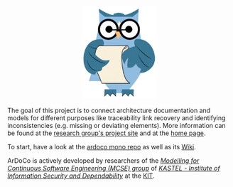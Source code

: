 
<p align="center"> 
	<img alt="ardoco" src="logo.png" height="210"/>
</p>

The goal of this project is to connect architecture documentation and models for different purposes like traceability link recovery and identifying inconsistencies (e.g. missing or deviating elements). More information can be found at the [research group's project site](https://mcse.kastel.kit.edu/projects_ardoco.php) and at the [home page](https://ardoco.de/).

To start, have a look at the [ardoco mono repo](https://github.com/ardoco/ardoco/) as well as its [Wiki](https://github.com/ardoco/ardoco/wiki).

ArDoCo is actively developed by researchers of the _[Modelling for Continuous Software Engineering (MCSE) group](https://mcse.kastel.kit.edu)_ of _[KASTEL - Institute of Information Security and Dependability](https://kastel.kit.edu)_ at the [KIT](https://www.kit.edu).
